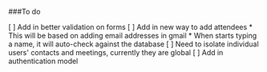 ###To do

[ ] Add in better validation on forms
[ ] Add in new way to add attendees
    * This will be based on adding email addresses in gmail
    * When starts typing a name, it will auto-check against the database
[ ] Need to isolate individual users' contacts and meetings, currently they are global
[ ] Add in authentication model  
